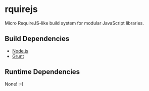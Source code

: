 rquirejs
========

Micro RequireJS-like build system for modular JavaScript libraries.

Build Dependencies
------------------

*   [Node.js](http://nodejs.org/)
*   [Grunt](http://gruntjs.com/)

Runtime Dependencies
--------------------

None!  :-)
